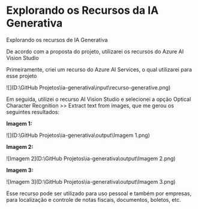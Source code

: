 # Explorando os Recursos da IA Generativa
Explorando os recursos de IA Generativa



De acordo com a proposta do projeto, utilizarei os recursos do Azure AI Vision Studio

Primeiramente, criei um recurso do Azure AI Services, o qual utilizarei para esse projeto

![](D:\GitHub Projetos\ia-generativa\input\recurso-generative.png)



Em seguida, utilizei o recurso AI Vision Studio e selecionei a opção Optical Character Recgnition >> Extract text from images, que me gerou os seguintes resultados:

**Imagem 1:**

![](D:\GitHub Projetos\ia-generativa\output\Imagem 1.png)



**Imagem 2:**

![Imagem 2](D:\GitHub Projetos\ia-generativa\output\Imagem 2.png)



**Imagem 3:**



![Imagem 3](D:\GitHub Projetos\ia-generativa\output\Imagem 3.png)



Esse recurso pode ser utilizado para uso pessoal e também por empresas, para localização e controle de notas fiscais, documentos, boletos, etc.
